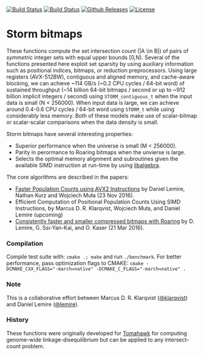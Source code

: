 [![Build Status](https://travis-ci.com/mklarqvist/StormBitmaps.svg)](https://travis-ci.com/mklarqvist/StormBitmaps)
[![Build Status](https://ci.appveyor.com/api/projects/status/github/mklarqvist/StormBitmaps?branch=master&svg=true)](https://ci.appveyor.com/project/mklarqvist/StormBitmaps)
[![Github Releases](https://img.shields.io/github/release/mklarqvist/StormBitmaps.svg)](https://github.com/mklarqvist/StormBitmaps/releases)
[![License](https://img.shields.io/badge/License-Apache_2.0-blue.svg)](LICENSE)

# Storm bitmaps

These functions compute the set intersection count (|A \in B|) of pairs of
_symmetric_ integer sets with equal upper bounds [0,N). Several of the
functions presented here exploit set sparsity by using auxiliary information
such as positional indices, bitmaps, or reduction preprocessors. Using large
registers (AVX-512BW), contiguous and aligned memory, and cache-aware blocking,
we can achieve ~114 GB/s (~0.2 CPU cycles / 64-bit word) of sustained throughput
(~14 billion 64-bit bitmaps / second or up to ~912 billion implicit integers /
second) using `STORM_contiguous_t` when the input data is small (N < 256000).
When input data is large, we can achieve around 0.4-0.6 CPU cycles / 64-bit word
using `STORM_t` while using considerably less memory. Both of these models make
use of scalar-bitmap or scalar-scalar comparisons when the data density is
small.

Storm bitmaps have several interesting properties:
* Superior performance when the universe is small (M < 256000).
* Parity in perormance to Roaring bitmaps when the unvierse is large.
* Selects the optimal memory alignment and subroutines given the available SIMD
  instruction at run-time by using
  [libalgebra](https://github.com/mklarqvist/libalgebra).

The core algorithms are described in the papers:

* [Faster Population Counts using AVX2 Instructions](https://arxiv.org/abs/1611.07612) by Daniel Lemire, Nathan Kurz
  and Wojciech Muła (23 Nov 2016).
* Efficient Computation of Positional Population Counts Using SIMD Instructions,
  by Marcus D. R. Klarqvist, Wojciech Muła, and Daniel Lemire (upcoming)
* [Consistently faster and smaller compressed bitmaps with Roaring](https://arxiv.org/abs/1603.06549) by D. Lemire, G. Ssi-Yan-Kai,
  and O. Kaser (21 Mar 2016).

### Compilation

Compile test suite with: `cmake .; make` and run `./benchmark`. For better
performance, pass optimization flags to CMAKE: 
`cmake -DCMAKE_CXX_FLAGS="-march=native" -DCMAKE_C_FLAGS="-march=native" .`

### Note

This is a collaborative effort between Marcus D. R. Klarqvist
([@klarqvist](https://github.com/mklarqvist/)) and Daniel Lemire
([@lemire](https://github.com/lemire/)).

### History

These functions were originally developed for
[Tomahawk](https://github.com/mklarqvist/Tomahawk) for computing genome-wide
linkage-disequilibrium but can be applied to any intersect-count problem.